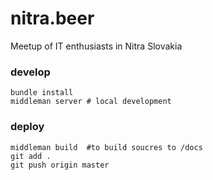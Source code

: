 # nitra.beer
Meetup of IT enthusiasts in Nitra Slovakia


### develop

```
bundle install
middleman server # local development
```

### deploy

```
middleman build  #to build soucres to /docs
git add .
git push origin master
```
